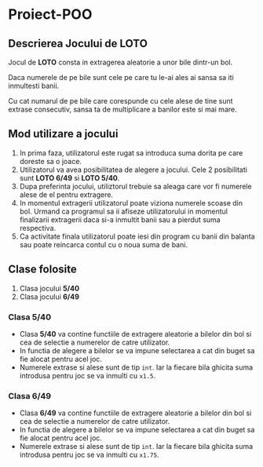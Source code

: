 # Proiect-POO

## Descrierea Jocului de LOTO

Jocul de **LOTO** consta in extragerea aleatorie a unor bile dintr-un bol.

Daca numerele de pe bile sunt cele pe care tu le-ai ales ai sansa sa iti inmultesti banii.

Cu cat numarul de pe bile care corespunde cu cele alese de tine sunt extrase consecutiv, sansa ta de multiplicare a banilor este si mai mare.

## Mod utilizare a jocului

1. In prima faza, utilizatorul este rugat sa introduca suma dorita pe care doreste sa o joace.
2. Utilizatorul va avea posibilitatea de alegere a jocului. Cele 2 posibilitati sunt **LOTO 6/49** si **LOTO 5/40**.
3. Dupa preferinta jocului, utiliztorul trebuie sa aleaga care vor fi numerele alese de el pentru extragere.
4. In momentul extragerii utilizatorul poate viziona numerele scoase din bol. Urmand ca programul sa ii afiseze utilizatorului in momentul finalizarii extragerii daca si-a inmultit banii sau a pierdut suma respectiva.
5. Ca activitate finala utilizatorul poate iesi din program cu banii din balanta sau poate reincarca contul cu o noua suma de bani.

## Clase folosite

1. Clasa jocului **5/40**
2. Clasa jocului **6/49**

### Clasa 5/40

- Clasa **5/40** va contine functiile de extragere aleatorie a bilelor din bol si cea de selectie a numerelor de catre utilizator.
- In functia de alegere a bilelor se va impune selectarea a cat din buget sa fie alocat pentru acel joc.
- Numerele extrase si alese sunt de tip `int`. Iar la fiecare bila ghicita suma introdusa pentru joc se va inmulti cu `x1.5`.

### Clasa 6/49

- Clasa **6/49** va contine functiile de extragere aleatorie a bilelor din bol si cea de selectie a numerelor de catre utilizator.
- In functia de alegere a bilelor se va impune selectarea a cat din buget sa fie alocat pentru acel joc.
- Numerele extrase si alese sunt de tip `int`. Iar la fiecare bila ghicita suma introdusa pentru joc se va inmulti cu `x1.75`.
